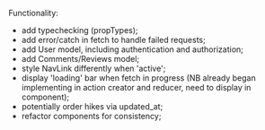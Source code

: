 Functionality:
- add typechecking (propTypes);
- add error/catch in fetch to handle failed requests;
- add User model, including authentication and authorization;
- add Comments/Reviews model;
- style NavLink differently when 'active';
- display 'loading' bar when fetch in progress (NB already began implementing in action creator and reducer, need to display in component);
- potentially order hikes via updated_at;
- refactor components for consistency;
